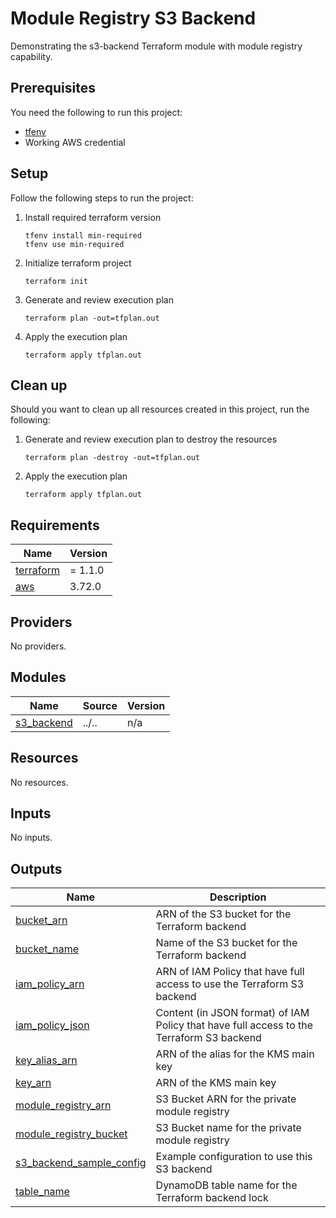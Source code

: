 # Module Registry S3 Backend

Demonstrating the s3-backend Terraform module with module registry capability.

## Prerequisites

You need the following to run this project:

- [tfenv](https://github.com/tfutils/tfenv)
- Working AWS credential

## Setup

Follow the following steps to run the project:

1. Install required terraform version
   ```shell
   tfenv install min-required
   tfenv use min-required
   ```
1. Initialize terraform project
   ```shell
   terraform init
   ```
1. Generate and review execution plan
   ```shell
   terraform plan -out=tfplan.out
   ```
1. Apply the execution plan
   ```shell
   terraform apply tfplan.out
   ```

## Clean up

Should you want to clean up all resources created in this project, run the following:

1. Generate and review execution plan to destroy the resources
   ```shell
   terraform plan -destroy -out=tfplan.out
   ```
1. Apply the execution plan
   ```shell
   terraform apply tfplan.out
   ```
<!-- BEGINNING OF PRE-COMMIT-TERRAFORM DOCS HOOK -->
## Requirements

| Name | Version |
|------|---------|
| <a name="requirement_terraform"></a> [terraform](#requirement\_terraform) | = 1.1.0 |
| <a name="requirement_aws"></a> [aws](#requirement\_aws) | 3.72.0 |

## Providers

No providers.

## Modules

| Name | Source | Version |
|------|--------|---------|
| <a name="module_s3_backend"></a> [s3\_backend](#module\_s3\_backend) | ../.. | n/a |

## Resources

No resources.

## Inputs

No inputs.

## Outputs

| Name | Description |
|------|-------------|
| <a name="output_bucket_arn"></a> [bucket\_arn](#output\_bucket\_arn) | ARN of the S3 bucket for the Terraform backend |
| <a name="output_bucket_name"></a> [bucket\_name](#output\_bucket\_name) | Name of the S3 bucket for the Terraform backend |
| <a name="output_iam_policy_arn"></a> [iam\_policy\_arn](#output\_iam\_policy\_arn) | ARN of IAM Policy that have full access to use the Terraform S3 backend |
| <a name="output_iam_policy_json"></a> [iam\_policy\_json](#output\_iam\_policy\_json) | Content (in JSON format) of IAM Policy that have full access to the Terraform S3 backend |
| <a name="output_key_alias_arn"></a> [key\_alias\_arn](#output\_key\_alias\_arn) | ARN of the alias for the KMS main key |
| <a name="output_key_arn"></a> [key\_arn](#output\_key\_arn) | ARN of the KMS main key |
| <a name="output_module_registry_arn"></a> [module\_registry\_arn](#output\_module\_registry\_arn) | S3 Bucket ARN for the private module registry |
| <a name="output_module_registry_bucket"></a> [module\_registry\_bucket](#output\_module\_registry\_bucket) | S3 Bucket name for the private module registry |
| <a name="output_s3_backend_sample_config"></a> [s3\_backend\_sample\_config](#output\_s3\_backend\_sample\_config) | Example configuration to use this S3 backend |
| <a name="output_table_name"></a> [table\_name](#output\_table\_name) | DynamoDB table name for the Terraform backend lock |
<!-- END OF PRE-COMMIT-TERRAFORM DOCS HOOK -->
